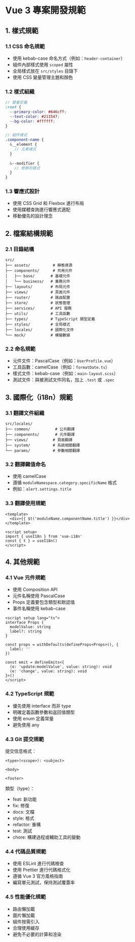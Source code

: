 # Vue 3 專案開發規範

## 1. 樣式規範

### 1.1 CSS 命名規範
- 使用 kebab-case 命名方式（例如：`header-container`）
- 組件內部樣式使用 `scoped` 屬性
- 全局樣式放在 `src/styles` 目錄下
- 使用 CSS 變量管理主題和顏色

### 1.2 樣式組織
```scss
// 變量定義
:root {
  --primary-color: #646cff;
  --text-color: #213547;
  --bg-color: #ffffff;
}

// 組件樣式
.component-name {
  &__element {
    // 元素樣式
  }
  
  &--modifier {
    // 修飾符樣式
  }
}
```

### 1.3 響應式設計
- 使用 CSS Grid 和 Flexbox 進行布局
- 使用媒體查詢進行響應式適配
- 移動優先的設計理念

## 2. 檔案結構規範

### 2.1 目錄結構
```
src/
├── assets/          # 靜態資源
├── components/      # 共用元件
│   ├── base/       # 基礎元件
│   └── business/   # 業務元件
├── layouts/        # 布局元件
├── views/          # 頁面元件
├── router/         # 路由配置
├── store/          # 狀態管理
├── services/       # API 服務
├── utils/          # 工具函數
├── types/          # TypeScript 類型定義
├── styles/         # 全局樣式
├── locales/        # 國際化文件
└── mock/           # 模擬數據

```

### 2.2 命名規範
- 元件文件：PascalCase（例如：`UserProfile.vue`）
- 工具函數：camelCase（例如：`formatDate.ts`）
- 樣式文件：kebab-case（例如：`main-layout.scss`）
- 測試文件：與被測試文件同名，加上 `.test` 或 `.spec`

## 3. 國際化（i18n）規範

### 3.1 翻譯文件組織
```
src/locales/
├── common/           # 公共翻譯
├── components/       # 元件翻譯
├── views/           # 頁面翻譯
├── system/          # 系統相關翻譯
└── params/          # 參數相關翻譯
```

### 3.2 翻譯鍵值命名
- 使用 camelCase
- 遵循 `moduleNamespace.category.specificName` 格式
- 例如：`alert.settings.title`

### 3.3 翻譯使用規範
```vue
<template>
  <div>{{ $t('moduleName.componentName.title') }}</div>
</template>

<script setup>
import { useI18n } from 'vue-i18n'
const { t } = useI18n()
</script>
```

## 4. 其他規範

### 4.1 Vue 元件規範
- 使用 Composition API
- 元件名稱使用 PascalCase
- Props 定義要包含類型和默認值
- 事件名稱使用 kebab-case

```vue
<script setup lang="ts">
interface Props {
  modelValue: string
  label?: string
}

const props = withDefaults(defineProps<Props>(), {
  label: ''
})

const emit = defineEmits<{
  (e: 'update:modelValue', value: string): void
  (e: 'change', value: string): void
}>()
</script>
```

### 4.2 TypeScript 規範
- 優先使用 interface 而非 type
- 明確定義函數參數和返回值類型
- 使用 enum 定義常量
- 避免使用 any

### 4.3 Git 提交規範
提交信息格式：
```
<type>(<scope>): <subject>

<body>

<footer>
```

類型（type）：
- feat: 新功能
- fix: 修復
- docs: 文檔
- style: 格式
- refactor: 重構
- test: 測試
- chore: 構建過程或輔助工具的變動

### 4.4 代碼品質規範
- 使用 ESLint 進行代碼檢查
- 使用 Prettier 進行代碼格式化
- 遵循 Vue 3 官方風格指南
- 編寫單元測試，保持測試覆蓋率

### 4.5 性能優化規範
- 路由懶加載
- 圖片懶加載
- 組件按需引入
- 合理使用緩存
- 避免不必要的計算和渲染